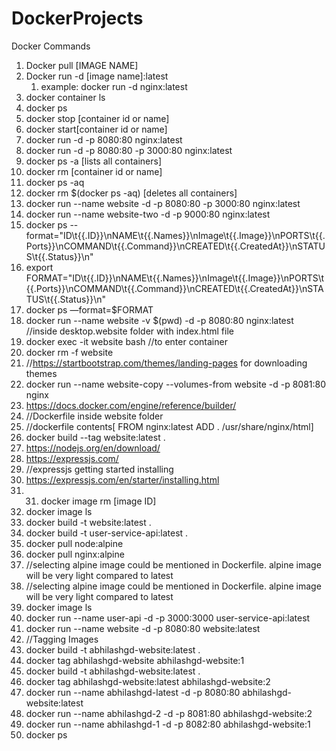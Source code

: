 # DockerProjects

Docker Commands

1. Docker pull [IMAGE NAME]
2. Docker run -d [image name]:latest
    1. example: docker run -d nginx:latest
3. docker container ls
4. docker ps
5. docker stop [container id or name]
6. docker start[container id or name]
7. docker run -d -p 8080:80 nginx:latest
8. docker run -d -p 8080:80 -p 3000:80 nginx:latest
9. docker ps -a [lists all containers]
10. docker rm [container id or name]
11. docker ps -aq
12. docker rm $(docker ps -aq) [deletes all containers]
13. docker run --name website -d -p 8080:80 -p 3000:80 nginx:latest
14.  docker run --name website-two  -d -p 9000:80 nginx:latest
15. docker ps --format="ID\t{{.ID}}\nNAME\t{{.Names}}\nImage\t{{.Image}}\nPORTS\t{{.Ports}}\nCOMMAND\t{{.Command}}\nCREATED\t{{.CreatedAt}}\nSTATUS\t{{.Status}}\n"
16. export FORMAT="ID\t{{.ID}}\nNAME\t{{.Names}}\nImage\t{{.Image}}\nPORTS\t{{.Ports}}\nCOMMAND\t{{.Command}}\nCREATED\t{{.CreatedAt}}\nSTATUS\t{{.Status}}\n"
17. docker ps —format=$FORMAT
18. docker run --name website -v $(pwd) -d -p 8080:80 nginx:latest //inside desktop.website folder with index.html file
19. docker exec -it website bash //to enter container
20. docker rm -f website
21. //https://startbootstrap.com/themes/landing-pages for downloading themes
22. docker run --name website-copy --volumes-from website -d -p 8081:80 nginx
23. https://docs.docker.com/engine/reference/builder/
24. //Dockerfile inside website folder
25. //dockerfile contents[ FROM nginx:latest ADD . /usr/share/nginx/html]
26. docker build --tag website:latest .
27. https://nodejs.org/en/download/
28. https://expressjs.com/
29. //expressjs getting started installing
30. https://expressjs.com/en/starter/installing.html
31. 31. docker image rm [image ID]
32. docker image ls
33. docker build -t website:latest .
34. docker build -t  user-service-api:latest .
35. docker pull node:alpine
36.  docker pull nginx:alpine
37. //selecting alpine image could be mentioned in Dockerfile. alpine image will be very light compared to latest
38. //selecting alpine image could be mentioned in Dockerfile. alpine image will be very light compared to latest
39. docker image ls
40. docker run --name user-api -d -p 3000:3000 user-service-api:latest
41. docker run --name website -d -p 8080:80  website:latest
42. //Tagging Images
43.  docker build -t abhilashgd-website:latest .
44. docker tag abhilashgd-website abhilashgd-website:1
45. docker build -t abhilashgd-website:latest .
46. docker tag abhilashgd-website:latest abhilashgd-website:2
47.  docker run --name abhilashgd-latest -d -p 8080:80  abhilashgd-website:latest
48. docker run --name abhilashgd-2 -d -p 8081:80  abhilashgd-website:2
49. docker run --name abhilashgd-1 -d -p 8082:80  abhilashgd-website:1
50. docker ps
